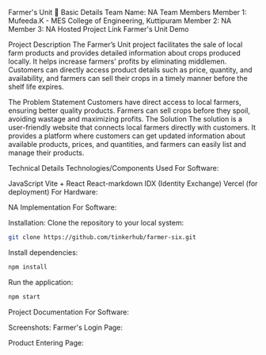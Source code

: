 Farmer's Unit 🎯
Basic Details
Team Name: NA
Team Members
Member 1: Mufeeda.K - MES College of Engineering, Kuttipuram
Member 2: NA
Member 3: NA
Hosted Project Link
Farmer's Unit Demo

Project Description
The Farmer’s Unit project facilitates the sale of local farm products and provides detailed information about crops produced locally. It helps increase farmers' profits by eliminating middlemen. Customers can directly access product details such as price, quantity, and availability, and farmers can sell their crops in a timely manner before the shelf life expires.

The Problem Statement
Customers have direct access to local farmers, ensuring better quality products.
Farmers can sell crops before they spoil, avoiding wastage and maximizing profits.
The Solution
The solution is a user-friendly website that connects local farmers directly with customers. It provides a platform where customers can get updated information about available products, prices, and quantities, and farmers can easily list and manage their products.

Technical Details
Technologies/Components Used
For Software:

JavaScript
Vite + React
React-markdown
IDX (Identity Exchange)
Vercel (for deployment)
For Hardware:

NA
Implementation
For Software:

Installation:
Clone the repository to your local system:
```bash
git clone https://github.com/tinkerhub/farmer-six.git
```
Install dependencies:
```bash
npm install
```
Run the application:
```bash
npm start
```
Project Documentation
For Software:

Screenshots:
Farmer's Login Page:

Product Entering Page:

Product Details Page:

Product Description:


Team Contributions
Mufeeda.K: Frontend development (React), Product page creation, Design & UI development.
Member 2: NA
Member 3: NA
Made with ❤️ at TinkerHub

